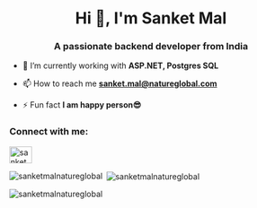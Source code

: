 <h1 align="center">Hi 👋, I'm Sanket Mal</h1>
<h3 align="center">A passionate backend developer from India</h3>

- 🌱 I’m currently working with **ASP.NET, Postgres SQL**

- 📫 How to reach me **sanket.mal@natureglobal.com**

- ⚡ Fun fact **I am happy person😎**

<h3 align="left">Connect with me:</h3>
<p align="left">
<a href="https://www.linkedin.com/in/sanket-mal-1a7184293/" target="blank"><img align="center" src="https://raw.githubusercontent.com/rahuldkjain/github-profile-readme-generator/master/src/images/icons/Social/linked-in-alt.svg" alt="sanketmalnatureglobal" height="30" width="40" /></a>
</p>
<!-- 
<h3 align="left">Languages and Tools:</h3>
<p align="left"><a href="https://reactjs.org/" target="_blank" rel="noreferrer"> <img src="https://nextjs.org/favicon.ico" alt="next" width="40" height="40"/> </a><a href="https://nextjs.org/" target="_blank" rel="noreferrer"> <img src="https://raw.githubusercontent.com/devicons/devicon/master/icons/react/react-original-wordmark.svg" alt="react" width="40" height="40"/> </a><a href="https://nodejs.org" target="_blank" rel="noreferrer"> <img src="https://raw.githubusercontent.com/devicons/devicon/master/icons/nodejs/nodejs-original-wordmark.svg" alt="nodejs" width="40" height="40"/> </a><a href="https://developer.mozilla.org/en-US/docs/Web/JavaScript" target="_blank" rel="noreferrer"> <img src="https://raw.githubusercontent.com/devicons/devicon/master/icons/javascript/javascript-original.svg" alt="javascript" width="40" height="40"/> </a> <a href="https://www.cprogramming.com/" target="_blank" rel="noreferrer"> <img src="https://raw.githubusercontent.com/devicons/devicon/master/icons/c/c-original.svg" alt="c" width="40" height="40"/> </a> <a href="https://www.figma.com/" target="_blank" rel="noreferrer"> <img src="https://www.vectorlogo.zone/logos/figma/figma-icon.svg" alt="figma" width="40" height="40"/> </a> <a href="https://www.java.com" target="_blank" rel="noreferrer"> <img src="https://raw.githubusercontent.com/devicons/devicon/master/icons/java/java-original.svg" alt="java" width="40" height="40"/> </a>  <a href="https://www.mongodb.com/" target="_blank" rel="noreferrer"> <img src="https://raw.githubusercontent.com/devicons/devicon/master/icons/mongodb/mongodb-original-wordmark.svg" alt="mongodb" width="40" height="40"/> </a> <a href="https://www.mysql.com/" target="_blank" rel="noreferrer"> <img src="https://raw.githubusercontent.com/devicons/devicon/master/icons/mysql/mysql-original-wordmark.svg" alt="mysql" width="40" height="40"/> </a>   </p> -->

<p><img align="left" src="https://github-readme-stats.vercel.app/api/top-langs?username=sanketmalnatureglobal&show_icons=true&locale=en&layout=compact" alt="sanketmalnatureglobal" /></p>

<p>&nbsp;<img align="center" src="https://github-readme-stats.vercel.app/api?username=sanketmalnatureglobal&show_icons=true&locale=en" alt="sanketmalnatureglobal" /></p>

<p><img align="center" src="https://github-readme-streak-stats.herokuapp.com/?user=sanketmalnatureglobal&" alt="sanketmalnatureglobal" /></p>
